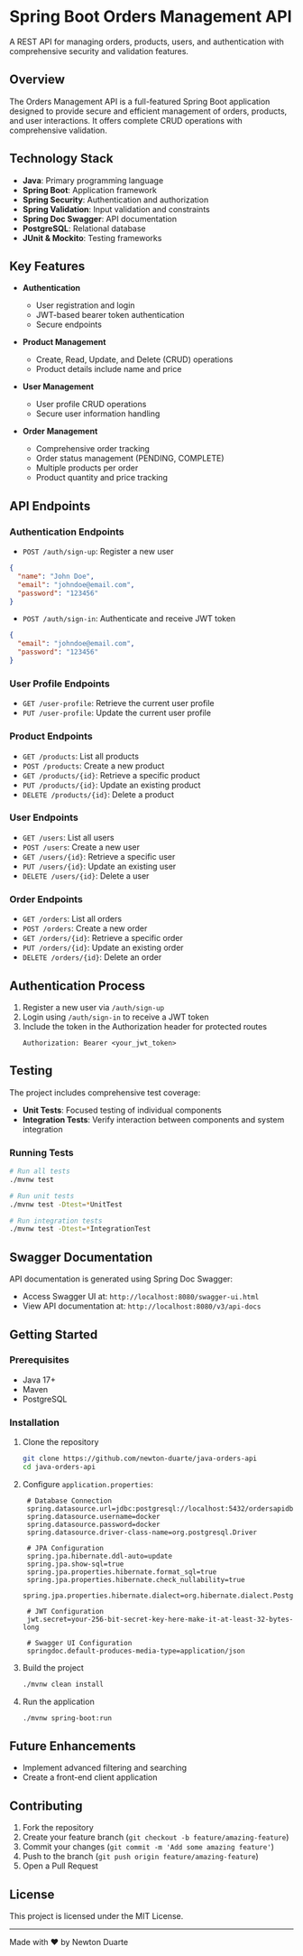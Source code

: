 # Spring Boot Orders Management API

A REST API for managing orders, products, users, and authentication with comprehensive security and validation features.

## Overview

The Orders Management API is a full-featured Spring Boot application designed to provide secure and efficient management of orders, products, and user interactions. It offers complete CRUD operations with comprehensive validation.

## Technology Stack

- **Java**: Primary programming language
- **Spring Boot**: Application framework
- **Spring Security**: Authentication and authorization
- **Spring Validation**: Input validation and constraints
- **Spring Doc Swagger**: API documentation
- **PostgreSQL**: Relational database
- **JUnit & Mockito**: Testing frameworks

## Key Features

- **Authentication**
    - User registration and login
    - JWT-based bearer token authentication
    - Secure endpoints

- **Product Management**
    - Create, Read, Update, and Delete (CRUD) operations
    - Product details include name and price

- **User Management**
    - User profile CRUD operations
    - Secure user information handling

- **Order Management**
    - Comprehensive order tracking
    - Order status management (PENDING, COMPLETE)
    - Multiple products per order
    - Product quantity and price tracking

## API Endpoints

### Authentication Endpoints
- `POST /auth/sign-up`: Register a new user
```json
{
  "name": "John Doe",
  "email": "johndoe@email.com",
  "password": "123456"
}
```

- `POST /auth/sign-in`: Authenticate and receive JWT token
```json
{
  "email": "johndoe@email.com",
  "password": "123456"
}
```

### User Profile Endpoints
- `GET /user-profile`: Retrieve the current user profile
- `PUT /user-profile`: Update the current user profile

### Product Endpoints
- `GET /products`: List all products
- `POST /products`: Create a new product
- `GET /products/{id}`: Retrieve a specific product
- `PUT /products/{id}`: Update an existing product
- `DELETE /products/{id}`: Delete a product

### User Endpoints
- `GET /users`: List all users
- `POST /users`: Create a new user
- `GET /users/{id}`: Retrieve a specific user
- `PUT /users/{id}`: Update an existing user
- `DELETE /users/{id}`: Delete a user

### Order Endpoints
- `GET /orders`: List all orders
- `POST /orders`: Create a new order
- `GET /orders/{id}`: Retrieve a specific order
- `PUT /orders/{id}`: Update an existing order
- `DELETE /orders/{id}`: Delete an order

## Authentication Process

1. Register a new user via `/auth/sign-up`
2. Login using `/auth/sign-in` to receive a JWT token
3. Include the token in the Authorization header for protected routes
   ```
   Authorization: Bearer <your_jwt_token>
   ```

## Testing

The project includes comprehensive test coverage:
- **Unit Tests**: Focused testing of individual components
- **Integration Tests**: Verify interaction between components and system integration

### Running Tests

```bash
# Run all tests
./mvnw test

# Run unit tests
./mvnw test -Dtest=*UnitTest

# Run integration tests
./mvnw test -Dtest=*IntegrationTest
```

## Swagger Documentation

API documentation is generated using Spring Doc Swagger:
- Access Swagger UI at: `http://localhost:8080/swagger-ui.html`
- View API documentation at: `http://localhost:8080/v3/api-docs`

## Getting Started

### Prerequisites

- Java 17+
- Maven
- PostgreSQL

### Installation

1. Clone the repository
   ```bash
   git clone https://github.com/newton-duarte/java-orders-api
   cd java-orders-api
   ```

2. Configure `application.properties`:
   ```properties
    # Database Connection
    spring.datasource.url=jdbc:postgresql://localhost:5432/ordersapidb
    spring.datasource.username=docker
    spring.datasource.password=docker
    spring.datasource.driver-class-name=org.postgresql.Driver
    
    # JPA Configuration
    spring.jpa.hibernate.ddl-auto=update
    spring.jpa.show-sql=true
    spring.jpa.properties.hibernate.format_sql=true
    spring.jpa.properties.hibernate.check_nullability=true
    spring.jpa.properties.hibernate.dialect=org.hibernate.dialect.PostgreSQLDialect
    
    # JWT Configuration
    jwt.secret=your-256-bit-secret-key-here-make-it-at-least-32-bytes-long
    
    # Swagger UI Configuration
    springdoc.default-produces-media-type=application/json
   ```

3. Build the project
   ```bash
   ./mvnw clean install
   ```

4. Run the application
   ```bash
   ./mvnw spring-boot:run
   ```

## Future Enhancements

- Implement advanced filtering and searching
- Create a front-end client application

## Contributing

1. Fork the repository
2. Create your feature branch (`git checkout -b feature/amazing-feature`)
3. Commit your changes (`git commit -m 'Add some amazing feature'`)
4. Push to the branch (`git push origin feature/amazing-feature`)
5. Open a Pull Request

## License

This project is licensed under the MIT License.

---

Made with ❤️ by Newton Duarte